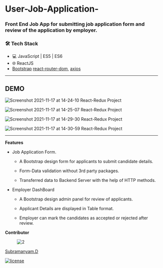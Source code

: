 # User-Job-Application-
### Front End Job App for submitting job application form and review of the application by employer.

### 🛠 Tech Stack

- 💻 JavaScript | ES5 | ES6
- 🌐 ReactJS
-  [Bootstrap](https://getbootstrap.com/) [react-router-dom](https://www.npmjs.com/package/react-router-dom), [axios](https://www.npmjs.com/package/axios)

---

## **DEMO**

![Screenshot 2021-11-17 at 14-24-10 React-Redux Project](https://user-images.githubusercontent.com/57181459/142170188-f4871612-5528-4455-b67b-2f60f92f6723.png
)

![Screenshot 2021-11-17 at 14-25-07 React-Redux Project](https://user-images.githubusercontent.com/57181459/142170216-8cd441f8-70b4-44a7-a8a5-9d8d4525a649.png)

![Screenshot 2021-11-17 at 14-29-30 React-Redux Project](https://user-images.githubusercontent.com/57181459/142170228-9af7cce3-1cca-4961-9413-18281f944abe.png)

![Screenshot 2021-11-17 at 14-30-59 React-Redux Project](https://user-images.githubusercontent.com/57181459/142170249-e9cb8986-2eef-4b7e-97f1-25ab64e10124.png)


---

**Features**

* Job Application Form.

    * A Bootstrap design form for applicants to submit candidate details.

    * Form-Data validation without 3rd party packages.

    * Transferred data to Backend Server with the help of HTTP methods.

* Employer DashBoard

    * A Bootstrap design admin panel for review of applicants.

    * Applicant Details are displayed in Table format.

    * Employer can mark the candidates as accepted or rejected after review.

**Contributor**

&nbsp;&nbsp;&nbsp;&nbsp;&nbsp;&nbsp;&nbsp;&nbsp;&nbsp;
![2](https://user-images.githubusercontent.com/57181459/142172611-95260e71-423e-45c4-94d8-d2e743a40c6e.jpg)

[Subramanyam.D]('https://github.com/Subbu23M')

[![license](https://img.shields.io/badge/license-MIT-green?style=flat-square)](https://github.com/Subbu23M/CRUX-STATION/blob/master/LICENSE)

